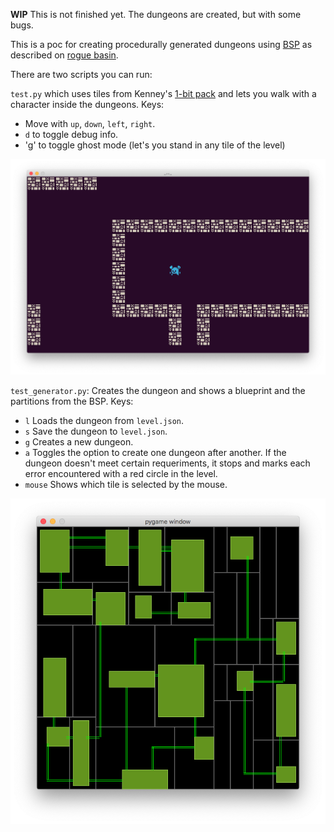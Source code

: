 
**WIP** This is not finished yet. The dungeons are created, but with some bugs.

This is a poc for creating procedurally generated dungeons using [BSP](https://en.wikipedia.org/wiki/Binary_space_partitioning) as described on [rogue basin](http://www.roguebasin.com/index.php?title=Basic_BSP_Dungeon_generation).

There are two scripts you can run:

`test.py` which uses tiles from Kenney's [1-bit pack](https://www.kenney.nl/assets/bit-pack) and lets you walk with a character inside the dungeons. Keys:

* Move with `up`, `down`, `left`, `right`.
* `d` to toggle debug info.
* 'g' to toggle ghost mode (let's you stand in any tile of the level)

![](test.png)


`test_generator.py`: Creates the dungeon and shows a blueprint and the partitions from the BSP. Keys:

* `l` Loads the dungeon from `level.json`.
* `s` Save the dungeon to `level.json`.
* `g` Creates a new dungeon.
* `a` Toggles the option to create one dungeon after another. If the dungeon doesn't meet certain requeriments, it stops and marks each error encountered with a red circle in the level.
* `mouse` Shows which tile is selected by the mouse.

![](blueprint.png)
